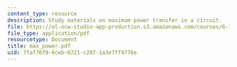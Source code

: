 ```yaml
---
content_type: resource
description: Study materials on maximum power transfer in a circuit.
file: https://ol-ocw-studio-app-production.s3.amazonaws.com/courses/6-101-introductory-analog-electronics-laboratory-spring-2007/7faf76f06ceb6721c2071a3e7ff9776e_max_power.pdf
file_type: application/pdf
resourcetype: Document
title: max_power.pdf
uid: 7faf76f0-6ceb-6721-c207-1a3e7ff9776e
---
```

